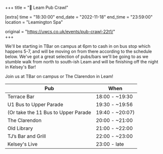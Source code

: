 +++
title = "🍻 Leam Pub Crawl"

[extra]
time = "18:30:00"
end_date = "2022-11-18"
end_time = "23:59:00"
location = "Leamington Spa"

original = "https://uwcs.co.uk/events/pub-crawl-22t1/"    
+++

We'll be starting in TBar on campus at 6pm  to cash in on bus stop which happens 5-7, and will be moving on from there according to the schedule below. We've got a great selection of pubs/bars we'll be going to as we stumble walk from north to south-ish Leam and will be finishing off the night in Kelsey's Bar! 

Join us at TBar on campus or The Clarendon in Leam!

| Pub                                 | When            |
|-------------------------------------|-----------------|
| Terrace Bar                         | 18:00 - ~19:30  |
| U1 Bus to Upper Parade              | 19:30 - ~19:56  |
| (Or take the 11 Bus to Upper Parade | 19:40 - ~20:07) |
| The Clarendon                       | 20:00 - ~21:00  |
| Old Library                         | 21:00 - ~22:00  |
| TJ’s Bar and Grill                  | 22:00 - ~23:00  |
| Kelsey's Live                       | 23:00 - late    |

